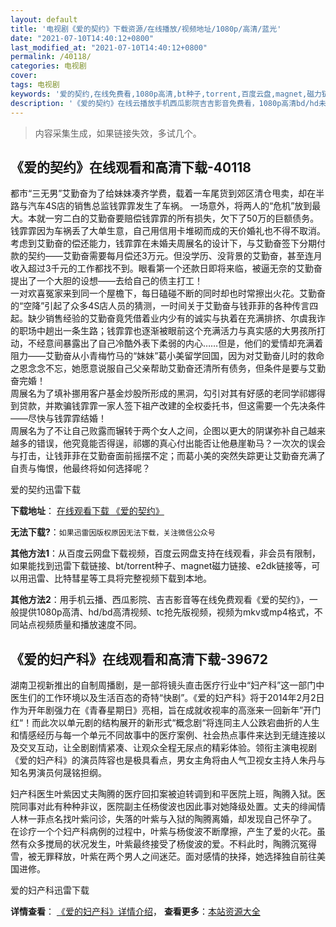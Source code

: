 ```yaml
---
layout: default
title: '电视剧《爱的契约》下载资源/在线播放/视频地址/1080p/高清/蓝光'
date: "2021-07-10T14:40:12+0800"
last_modified_at: "2021-07-10T14:40:12+0800"
permalink: /40118/
categories: 电视剧
cover:
tags: 电视剧
keywords: '爱的契约,在线免费看,1080p高清,bt种子,torrent,百度云盘,magnet,磁力链,迅雷下载资源'
description: '《爱的契约》在线云播放手机西瓜影院吉吉影音免费看，1080p高清bd/hd未删减完整版和tc抢先枪版，mkv/mp4格式，附带bt/torrent种子、magnet/磁力链、百度云盘、网盘资源迅雷下载链接'
---
```


>内容采集生成，如果链接失效，多试几个。


## 《爱的契约》在线观看和高清下载-40118

都市“三无男&rdquo;艾勤奋为了给妹妹凑齐学费，载着一车尾货到郊区清仓甩卖，却在半路与汽车4S店的销售总监钱霏霏发生了车祸。 一场意外，将两人的“危机”放到最大。本就一穷二白的艾勤奋要赔偿钱霏霏的所有损失，欠下了50万的巨额债务。钱霏霏因为车祸丢了大单生意，自己用信用卡堆砌而成的天价婚礼也不得不取消。<br />考虑到艾勤奋的偿还能力，钱霏霏在未婚夫周展名的设计下，与艾勤奋签下分期付款的契约——艾勤奋需要每月偿还3万元。但没学历、没背景的艾勤奋，甚至连月收入超过3千元的工作都找不到。眼看第一个还款日即将来临，被逼无奈的艾勤奋提出了一个大胆的设想——去给自己的债主打工！<br />一对欢喜冤家来到同一个屋檐下，每日磕碰不断的同时却也时常擦出火花。艾勤奋的&ldquo;空降”引起了众多4S店人员的猜测，一时间关于艾勤奋与钱菲菲的各种传言四起。缺少销售经验的艾勤奋竟凭借着业内少有的诚实与执着在充满排挤、尔虞我诈的职场中趟出一条生路；钱霏霏也逐渐被眼前这个充满活力与真实感的大男孩所打动，不经意间暴露出了自己冷酷外表下柔弱的内心&hellip;…但是，他们的爱情却充满着阻力——艾勤奋从小青梅竹马的“妹妹”葛小美留学回国，因为对艾勤奋儿时的救命之恩念念不忘，她愿意说服自己父亲帮助艾勤奋还清所有债务，但条件是要与艾勤奋完婚！<br />周展名为了填补挪用客户基金炒股所形成的黑洞，勾引对其有好感的老同学祁娜得到贷款，并欺骗钱霏霏一家人签下祖产改建的全权委托书，但这需要一个先决条件&mdash;—尽快与钱霏霏结婚！<br />周展名为了不让自己败露而辗转于两个女人之间，企图以更大的阴谋弥补自己越来越多的错误，他究竟能否得逞，祁娜的真心付出能否让他悬崖勒马？一次次的误会与打击，让钱菲菲在艾勤奋面前摇摆不定；而葛小美的突然失踪更让艾勤奋充满了自责与悔恨，他最终将如何选择呢？


爱的契约迅雷下载

**下载地址**： [在线观看下载 《爱的契约》](https://www.993dy.com//vod-detail-id-12158.html) 


**无法下载?**：`如果迅雷因版权原因无法下载，关注微信公众号 `

**其他方法1**：从百度云网盘下载视频，百度云网盘支持在线观看，非会员有限制，如果能找到迅雷下载链接、bt/torrent种子、magnet磁力链接、e2dk链接等，可以用迅雷、比特彗星等工具将完整视频下载到本地。

**其他方法2**：用手机云播、西瓜影院、吉吉影音等在线免费观看《爱的契约》，一般提供1080p高清、hd/bd高清视频、tc抢先版视频，视频为mkv或mp4格式，不同站点视频质量和播放速度不同。


## 《爱的妇产科》在线观看和高清下载-39672

湖南卫视新推出的自制周播剧，是一部将镜头直击医疗行业中&ldquo;妇产科&rdquo;这一部门中医生们的工作环境以及生活百态的奇特“快剧”。《爱的妇产科》将于2014年2月2日作为开年剧强力在《青春星期日》亮相，旨在成就收视率的高涨来一回新年&rdquo;开门红“！而此次以单元剧的结构展开的新形式“概念剧&ldquo;将连同主人公跌宕曲折的人生和情感经历与每一个单元不同故事中的医疗案例、社会热点事件来达到无缝连接以及交叉互动，让全剧剧情紧凑、让观众全程无尿点的精彩体验。领衔主演电视剧《爱的妇产科》的演员阵容也是极具看点，男女主角将由人气卫视女主持人朱丹与知名男演员何晟铭担纲。</p>妇产科医生叶紫因丈夫陶腾的医疗回扣案被迫转调到和平医院上班，陶腾入狱。医院同事对此有种种非议，医院副主任杨俊波也因此事对她降级处置。丈夫的绯闻情人林一菲点名找叶紫问诊，失落的叶紫与入狱的陶腾离婚，却发现自己怀孕了。<br />在诊疗一个个妇产科病例的过程中，叶紫与杨俊波不断摩擦，产生了爱的火花。虽然有众多搅局的状况发生，叶紫最终接受了杨俊波的爱。不料此时，陶腾沉冤得雪，被无罪释放，叶紫在两个男人之间迷茫。面对感情的抉择，她选择独自前往美国进修。</p>


爱的妇产科迅雷下载

**详情查看**： [《爱的妇产科》详情介绍](/movie/39672/)， **查看更多**：[本站资源大全](/movie/t/all/)

